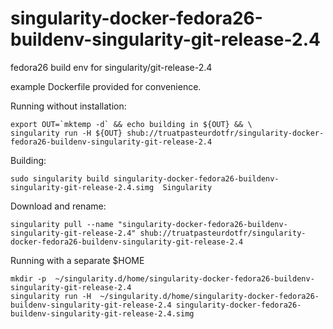 # singularity-docker-fedora26-buildenv-singularity-git-release-2.4
fedora26 build env for singularity/git-release-2.4

example Dockerfile provided for convenience.

Running without installation:
```
export OUT=`mktemp -d` && echo building in ${OUT} && \
singularity run -H ${OUT} shub://truatpasteurdotfr/singularity-docker-fedora26-buildenv-singularity-git-release-2.4
```
Building:
```
sudo singularity build singularity-docker-fedora26-buildenv-singularity-git-release-2.4.simg  Singularity
```
Download and rename:
```
singularity pull --name "singularity-docker-fedora26-buildenv-singularity-git-release-2.4" shub://truatpasteurdotfr/singularity-docker-fedora26-buildenv-singularity-git-release-2.4
```
Running with a separate $HOME 
```
mkdir -p  ~/singularity.d/home/singularity-docker-fedora26-buildenv-singularity-git-release-2.4
singularity run -H  ~/singularity.d/home/singularity-docker-fedora26-buildenv-singularity-git-release-2.4 singularity-docker-fedora26-buildenv-singularity-git-release-2.4.simg
```
